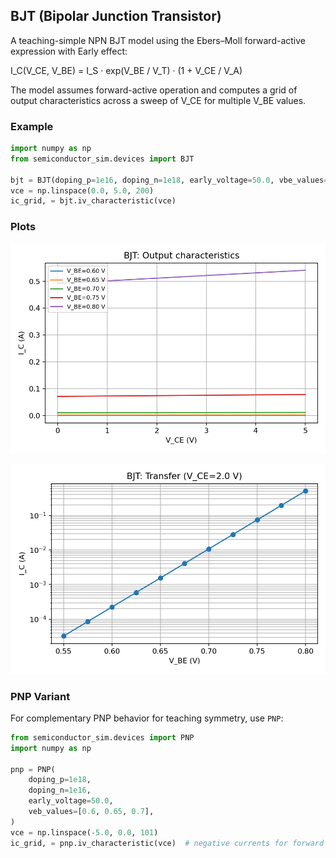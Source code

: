## BJT (Bipolar Junction Transistor)

A teaching-simple NPN BJT model using the Ebers–Moll forward-active expression with Early effect:

I_C(V_CE, V_BE) = I_S · exp(V_BE / V_T) · (1 + V_CE / V_A)

The model assumes forward-active operation and computes a grid of output characteristics across a sweep of V_CE for multiple V_BE values.

### Example

```python
import numpy as np
from semiconductor_sim.devices import BJT

bjt = BJT(doping_p=1e16, doping_n=1e18, early_voltage=50.0, vbe_values=[0.6, 0.65, 0.7, 0.75, 0.8])
vce = np.linspace(0.0, 5.0, 200)
ic_grid, = bjt.iv_characteristic(vce)
```

### Plots

![BJT output characteristics](../images/bjt_output.png)

![BJT transfer characteristics at V_CE=2V](../images/bjt_transfer.png)

### PNP Variant

For complementary PNP behavior for teaching symmetry, use `PNP`:

```python
from semiconductor_sim.devices import PNP
import numpy as np

pnp = PNP(
    doping_p=1e18,
    doping_n=1e16,
    early_voltage=50.0,
    veb_values=[0.6, 0.65, 0.7],
)
vce = np.linspace(-5.0, 0.0, 101)
ic_grid, = pnp.iv_characteristic(vce)  # negative currents for forward operation
```
